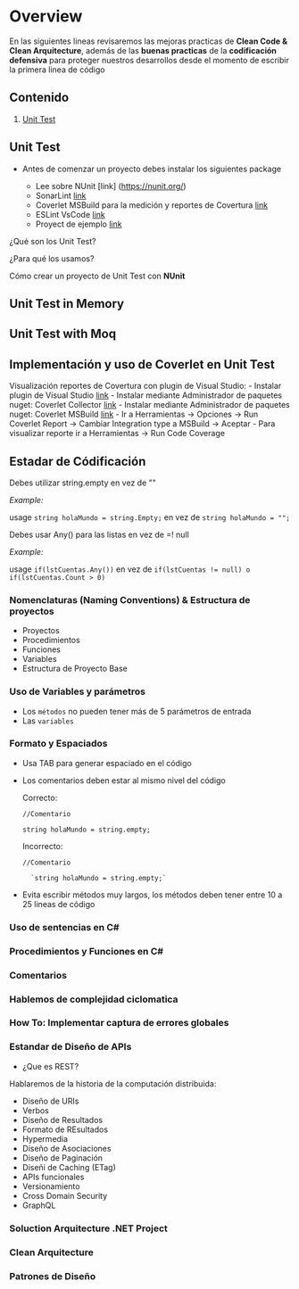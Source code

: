 # Overview
En las siguientes lineas revisaremos las mejoras practicas de **Clean Code & Clean Arquitecture**, además de las **buenas practicas** de la **codificación defensiva** para proteger nuestros desarrollos desde el momento de escribir la primera linea de código

## Contenido
1. [Unit Test](#unit-test) 
## Unit Test
  - Antes de comenzar un proyecto debes instalar los siguientes package
  
    - Lee sobre NUnit [link] (https://nunit.org/) 
    - SonarLint [link](https://www.sonarlint.org/visualstudio/)
    - Coverlet MSBuild para la medición y reportes de Covertura [link](https://www.nuget.org/packages/coverlet.msbuild)
    - ESLint VsCode [link](https://marketplace.visualstudio.com/items?itemName=dbaeumer.vscode-eslint)
    - Proyect de ejemplo [link](https://github.com/MobDevCL/proven-practices-net-core/tree/master/unit%20testing)

¿Qué son los Unit Test?

¿Para qué los usamos?

Cómo crear un proyecto de Unit Test con **NUnit**


## Unit Test in Memory

## Unit Test with Moq

## Implementación y uso de Coverlet en Unit Test

Visualización reportes de Covertura con plugin de Visual Studio:
    - Instalar plugin de Visual Studio [link](https://marketplace.visualstudio.com/items?itemName=ChrisDexter.RunCoverletReport)
    - Instalar mediante Administrador de paquetes nuget: Coverlet Collector [link](https://www.nuget.org/packages/coverlet.collector) 
    - Instalar mediante Administrador de paquetes nuget: Coverlet MSBuild [link](https://www.nuget.org/packages/coverlet.msbuild)
    - Ir a Herramientas -> Opciones -> Run Coverlet Report -> Cambiar Integration type a MSBuild -> Aceptar
    - Para visualizar reporte ir a Herramientas -> Run Code Coverage

## Estadar de Códificación

Debes utilizar string.empty en vez de ""

_Example:_

usage `string holaMundo = string.Empty;` en vez de `string holaMundo = "";`

Debes usar Any() para las listas en vez de =! null

_Example:_

usage `if(lstCuentas.Any())` en vez de `if(lstCuentas != null) o if(lstCuentas.Count > 0)`


### Nomenclaturas (Naming Conventions) & Estructura de proyectos

- Proyectos
- Procedimientos
- Funciones
- Variables
- Estructura de Proyecto Base

### Uso de Variables y parámetros 

- Los `métodos` no pueden tener más de 5 parámetros de entrada
- Las `variables`


### Formato y Espaciados

- Usa TAB para generar espaciado en el código
- Los comentarios deben estar al mismo nivel del código
  
  Correcto:
  
  `//Comentario`
  
  `string holaMundo = string.empty;`
  
  Incorrecto:
  
  `//Comentario`
  
        `string holaMundo = string.empty;`
 - Evita escribir métodos muy largos, los métodos deben tener entre 10 a 25 lineas de código

### Uso de sentencias en C#

### Procedimientos y Funciones en C#

### Comentarios

### Hablemos de complejidad ciclomatica

### How To: Implementar captura de errores globales

### Estandar de Diseño de APIs

- ¿Que es REST?

Hablaremos de la historia de la computación distribuida: 

- Diseño de URIs
- Verbos
- Diseño de Resultados
- Formato de REsultados
- Hypermedia
- Diseño de Asociaciones
- Diseño de Paginación
- Diseñi de Caching (ETag)
- APIs funcionales
- Versionamiento
- Cross Domain Security
- GraphQL


### Soluction Arquitecture .NET Project

### Clean Arquitecture

### Patrones de Diseño
